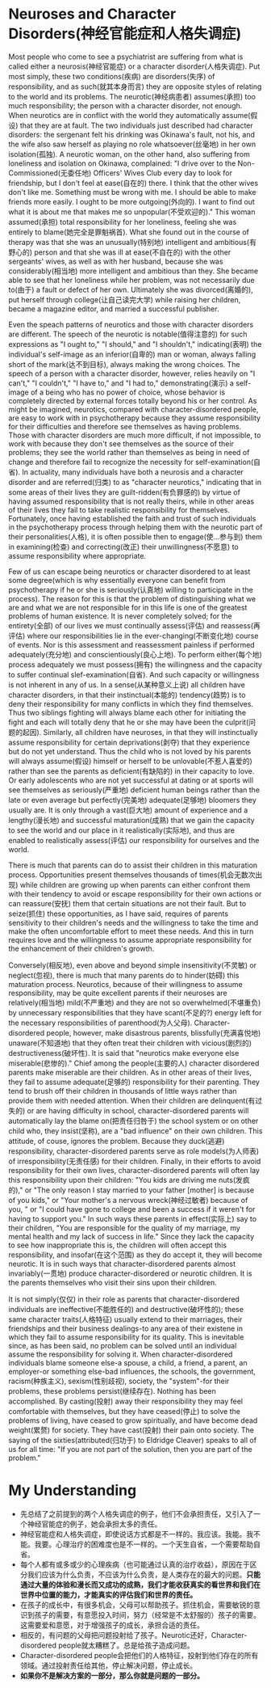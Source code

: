 # Neuroses and Character Disorders(神经官能症和人格失调症)
Most people who come to see a psychiatrist are suffering from what is called either a neurosis(神经官能症) or a character disorder(人格失调症). Put most simply, these two conditions(疾病) are disorders(失序) of responsibility, and as such(就其本身而言) they are opposite styles of relating to the world and its problems. The neurotic(神经病患者) assumes(承担) too much responsibility; the person with a character disorder, not enough. When neurotics are in conflict with the world they automatically assume(假设) that they are at fault. The two individuals just described had character disorders: the sergenant felt his drinking was Okinawa's fault, not his, and the wife also saw herself as playing no role whatsoever(丝毫地) in her own isolation(孤独). A neurotic woman, on the other hand, also suffering from loneliness and isolation on Okinawa, complained: "I drive over to the Non-Commissioned(无委任地) Officers' Wives Club every day to look for friendship, but I don't feel at ease(自在的) there. I think that the other wives don't like me. Something must be wrong with me. I should be able to make friends more easily. I ought to be more outgoing(外向的). I want to find out what it is about me that makes me so unpopular(不受欢迎的)." This woman assumed(承担) total responsibility for her loneliness, feeling she was entirely to blame(她完全是罪魁祸首). What she found out in the course of therapy was that she was an unusually(特别地) intelligent and ambitious(有野心的) person and that she was ill at ease(不自在的) with the other sergeants' wives, as well as with her husband, because she was considerably(相当地) more intelligent and ambitious than they. She became able to see that  her loneliness while her problem, was not necessarily due to(由于) a fault or defect of her own. Ultimately she was divorced(离婚的), put herself through college(让自己读完大学) while raising her children, became a magazine editor, and married a successful publisher.

Even the speach patterns of neurotics and those with character disorders are different. The speech of the neurotic is notable(值得注意的) for such expressions as "I ought to," "I should," and "I shouldn't," indicating(表明) the individual's self-image as an inferior(自卑的) man or woman, always falling short of the mark(达不到目标), always making the wrong choices. The speech of a person with a character disorder, however, relies heavily on "I can't," "I couldn't," "I have to," and "I had to," demonstrating(演示) a self-image of a being who has no power of choice, whose behavior is completely directed by external forces totally beyond his or her control. As might be imagined, neurotics, compared with character-disordered people, are easy to work with in psychotherapy because they assume responsibility for their difficulties and therefore see themselves as having problems. Those with character disorders are much more difficult, if not impossible, to work with because they don't see themselves as the source of their problems; they see the world rather than themselves as being in need of change and therefore fail to recognize the necessity for self-examination(自省). In actuality, many individuals have both a neurosis and a character disorder and are referred(归类) to as "character neurotics," indicating that in some areas of their lives they are guilt-ridden(有负罪感的) by virtue of having assumed responsibility that is not really theirs, while in other areas of their lives they fail to take realistic responsibility for themselves. Fortunately, once having established the faith and trust of such individuals in the psychotherapy process through helping them with the neurotic part of their personalities(人格), it is often possible then to engage(使...参与到) them in examining(检查) and correcting(改正) their unwillingness(不愿意) to assume responsibility where appropriate.

Few of us can escape being neurotics or character disordered to at least some degree(which is why essentially everyone can benefit from psychotherapy if he or she is seriously(认真地) willing to participate in the process). The reason for this is that the problem of distinguishing what we are and what we are not responsible for in this life is one of the greatest problems of human existence. It is never completely solved; for the entirety(全部) of our lives we must continually assess(评估) and reassess(再评估) where our responsibilities lie in the ever-changing(不断变化地) course of events. Nor is this assessment and reassessment painless if performed adequately(充分地) and conscientiously(良心上地). To perform either(每个地) process adequately we must possess(拥有) the willingness and the capacity to suffer continual slef-examination(自省). And such capacity or willingness is not inherent in any of us. In a sense(从某种意义上说) all children have character disorders, in that their instinctual(本能的) tendency(趋势) is to deny their responsibility for many conflicts in which they find themselves. Thus two siblings fighting will always blame each other for initiating the fight and each will totally deny that he or she may have been the culprit(问题的起因). Similarly, all children have neuroses, in that they will instinctually assume responsibility for certain deprivations(剥夺) that they experience but do not yet understand. Thus the child who is not loved by his parents will always assume(假设) himself or herself to be unlovable(不惹人喜爱的) rather than see the parents as deficient(有缺陷的) in their capacity to love. Or early adolescents who are not yet successful at dating or at sports will see themselves as seriously(严重地) deficient human beings rather than the late or even average but perfectly(完美地) adequate(足够地) bloomers they usually are. It is only through a vast(巨大地) amount of experience and a lengthy(漫长地) and successful maturation(成熟) that we gain the capacity to see the world and our place in it realistically(实际地), and thus are enabled to realistically assess(评估) our responsibility for ourselves and the world.

There is much that parents can do to assist their children in this maturation process. Opportunities present themselves thousands of times(机会无数次出现) while children are growing up when parents can either confront them with their tendency to avoid or escape responsibility for their own actions or can reassure(安抚) them that certain situations are not their fault. But to seize(抓住) these opportunities, as I have said, requires of parents sensitivity to their children's needs and the willingness to take the time and make the often uncomfortable effort to meet these needs. And this in turn requires love and the willingness to assume appropriate responsibility for the enhancement of their children's growth.

Conversely(相反地), even above and beyond simple insensitivity(不灵敏) or neglect(忽视), there is much that many parents do to hinder(妨碍) this maturation process. Neurotics, because of their willingness to assume responsibility, may be quite excellent parents if their neuroses are relatively(相当地) mild(不严重地) and they are not so overwhelmed(不堪重负) by unnecessary responsibilities that they have scant(不足的?) energy left for the necessary responsibilities of parenthood(为人父母). Character-disordered people, however, make disastrous parents, blissfully(充满喜悦地) unaware(不知道地) that they often treat their children with vicious(剧烈的) destructiveness(破坏性). It is said that "neurotics make everyone else miserable(悲惨的)." Chief among the people(主要的人) character disordered parents make miserable are their children. As in other areas of their lives, they fail to assume adequate(足够的) responsibility for their parenting. They tend to brush off their children in thousands of little ways rather than provide them with needed attention. When their children are delinquent(有过失的) or are having difficulty in school, character-disordered parents will automatically lay the blame on(把责任归咎于) the school system or on other child who, they insist(坚称), are a "bad influence" on their own children. This attitude, of couse, ignores the problem. Because they duck(逃避) responsibility, character-disordered parents serve as role models(为人师表) of irresponsibility(无责任感) for their children. Finally, in their efforts to avoid responsibility for their own lives, character-disordered parents will often lay this responsibility upon their children: "You kids are driving me nuts(发疯的)," or "The only reason I stay married to your father [mother] is because of you kids," or "Your mother's a nervous wreck(神经过敏者) because of you, " or "I could have gone to college and been a success if it weren't for having to support you." In such ways these parents in effect(实际上) say to their children, "You are responsible for the quality of my marriage, my mental health and my lack of success in life." Since they lack the capacity to see how inappropriate this is, the children will often accept this responsibility, and insofar(在这个范围) as they do accept it, they will become neurotic. It is in such ways that character-disordered parents almost invariably(一贯地) produce character-disordered or neurotic children. It is the parents themselves who visit their sins upon their children.

It is not simply(仅仅) in their role as parents that character-disordered individuals are ineffective(不能胜任的) and destructive(破坏性的); these same character traits(人格特征) usually extend to their marriages, their friendships and their business dealings-to any area of their existene in which they fail to assume responsibility for its quality. This is inevitable since, as has been said, no problem can be solved until an individual assume the responsibility for solving it. When character-disordered individuals blame someone else-a spouse, a child, a friend, a parent, an employer-or something else-bad influences, the schools, the government, racism(种族主义), sexism(性别歧视), society, the "system"-for their problems, these problems persist(继续存在). Nothing has been accomplished. By casting(投射) away their responsibility they may feel comfortable with themselves, but they have ceased(停止) to solve the problems of living, have ceased to grow spiritually, and have become dead weight(累赘) for society. They have cast(投射) their pain onto society. The saying of the sixties(attributed(归功于) to Eldridge Cleaver) speaks to all of us for all time: "If you are not part of the solution, then you are part of the problem."
# My Understanding
- 先总结了之前提到的两个人格失调症的例子，他们不会承担责任，又引入了一个神经官能症的例子，她会承担太多的责任。
- 神经官能症和人格失调症，即使说话方式都是不一样的。我应该。我能。我不能。我要。心理治疗的困难度也是不一样的。一个天生自省，一个需要帮助自省。
- 每个人都有或多或少的心理疾病（也可能通过认真的治疗收益），原因在于区分我们应该为什么负责，不应该为什么负责，是人类存在的最大的问题。**只能通过大量的体验和漫长而又成功的成熟，我们才能收获真实的看世界和我们在世界中位置的能力，才能真实的评估我们和世界的责任。**
- 在孩子的成长中，有很多机会，父母可以帮助孩子。抓住机会，需要敏锐的意识到孩子的需要，有意愿投入时间，努力（经常是不太舒服的）孩子的需要。这需要爱和意愿，对于增强孩子的成长，承担合适的责任。
- 相反的，有问题的父母把问题投射给了孩子。Neurotic还好，Character-disordered people就太糟糕了。总是给孩子造成问题。
- Character-disordered people会把他们的人格特征，投射到他们存在的所有领域。通过投射责任给其他，停止解决问题，停止成长。
- **如果你不是解决方案的一部分，那么你就是问题的一部分。**

